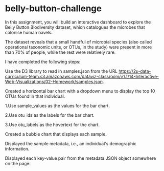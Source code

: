 # belly-button-challenge


In this assignment, you will build an interactive dashboard to explore the Belly Button Biodiversity dataset, which catalogues the microbes that colonise human navels.

The dataset reveals that a small handful of microbial species (also called operational taxonomic units, or OTUs, in the study) were present in more than 70% of people, while the rest were relatively rare.

I have completed the following steps:

Use the D3 library to read in samples.json from the URL https://2u-data-curriculum-team.s3.amazonaws.com/dataviz-classroom/v1.1/14-Interactive-Web-Visualizations/02-Homework/samples.json.

Created a horizontal bar chart with a dropdown menu to display the top 10 OTUs found in that individual.

   1.Use sample_values as the values for the bar chart.
  
   2.Use otu_ids as the labels for the bar chart.
  
   3.Use otu_labels as the hovertext for the chart.

Created a bubble chart that displays each sample.

Displayed the sample metadata, i.e., an individual's demographic information.

Displayed each key-value pair from the metadata JSON object somewhere on the page.
